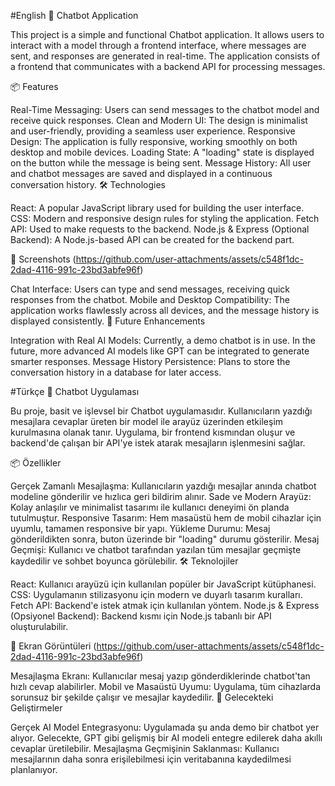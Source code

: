 #English
💬 Chatbot Application

This project is a simple and functional Chatbot application. It allows users to interact with a model through a frontend interface, where messages are sent, and responses are generated in real-time. The application consists of a frontend that communicates with a backend API for processing messages.

📦 Features

Real-Time Messaging: Users can send messages to the chatbot model and receive quick responses.
Clean and Modern UI: The design is minimalist and user-friendly, providing a seamless user experience.
Responsive Design: The application is fully responsive, working smoothly on both desktop and mobile devices.
Loading State: A "loading" state is displayed on the button while the message is being sent.
Message History: All user and chatbot messages are saved and displayed in a continuous conversation history.
🛠️ Technologies

React: A popular JavaScript library used for building the user interface.
CSS: Modern and responsive design rules for styling the application.
Fetch API: Used to make requests to the backend.
Node.js & Express (Optional Backend): A Node.js-based API can be created for the backend part.


🎨 Screenshots (https://github.com/user-attachments/assets/c548f1dc-2dad-4116-991c-23bd3abfe96f)

Chat Interface: Users can type and send messages, receiving quick responses from the chatbot.
Mobile and Desktop Compatibility: The application works flawlessly across all devices, and the message history is displayed consistently.
🚀 Future Enhancements

Integration with Real AI Models: Currently, a demo chatbot is in use. In the future, more advanced AI models like GPT can be integrated to generate smarter responses.
Message History Persistence: Plans to store the conversation history in a database for later access.





#Türkçe
💬 Chatbot Uygulaması

Bu proje, basit ve işlevsel bir Chatbot uygulamasıdır. Kullanıcıların yazdığı mesajlara cevaplar üreten bir model ile arayüz üzerinden etkileşim kurulmasına olanak tanır. Uygulama, bir frontend kısmından oluşur ve backend'de çalışan bir API'ye istek atarak mesajların işlenmesini sağlar.

📦 Özellikler

Gerçek Zamanlı Mesajlaşma: Kullanıcıların yazdığı mesajlar anında chatbot modeline gönderilir ve hızlıca geri bildirim alınır.
Sade ve Modern Arayüz: Kolay anlaşılır ve minimalist tasarımı ile kullanıcı deneyimi ön planda tutulmuştur.
Responsive Tasarım: Hem masaüstü hem de mobil cihazlar için uyumlu, tamamen responsive bir yapı.
Yükleme Durumu: Mesaj gönderildikten sonra, buton üzerinde bir "loading" durumu gösterilir.
Mesaj Geçmişi: Kullanıcı ve chatbot tarafından yazılan tüm mesajlar geçmişte kaydedilir ve sohbet boyunca görülebilir.
🛠️ Teknolojiler

React: Kullanıcı arayüzü için kullanılan popüler bir JavaScript kütüphanesi.
CSS: Uygulamanın stilizasyonu için modern ve duyarlı tasarım kuralları.
Fetch API: Backend'e istek atmak için kullanılan yöntem.
Node.js & Express (Opsiyonel Backend): Backend kısmı için Node.js tabanlı bir API oluşturulabilir.


🎨 Ekran Görüntüleri (https://github.com/user-attachments/assets/c548f1dc-2dad-4116-991c-23bd3abfe96f)

Mesajlaşma Ekranı: Kullanıcılar mesaj yazıp gönderdiklerinde chatbot'tan hızlı cevap alabilirler.
Mobil ve Masaüstü Uyumu: Uygulama, tüm cihazlarda sorunsuz bir şekilde çalışır ve mesajlar kaydedilir.
🚀 Gelecekteki Geliştirmeler

Gerçek AI Model Entegrasyonu: Uygulamada şu anda demo bir chatbot yer alıyor. Gelecekte, GPT gibi gelişmiş bir AI modeli entegre edilerek daha akıllı cevaplar üretilebilir.
Mesajlaşma Geçmişinin Saklanması: Kullanıcı mesajlarının daha sonra erişilebilmesi için veritabanına kaydedilmesi planlanıyor.

